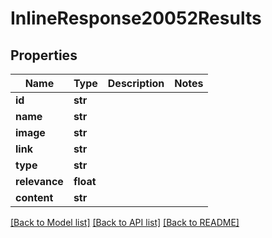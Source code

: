 # InlineResponse20052Results

## Properties
Name | Type | Description | Notes
------------ | ------------- | ------------- | -------------
**id** | **str** |  | 
**name** | **str** |  | 
**image** | **str** |  | 
**link** | **str** |  | 
**type** | **str** |  | 
**relevance** | **float** |  | 
**content** | **str** |  | 

[[Back to Model list]](../README.md#documentation-for-models) [[Back to API list]](../README.md#documentation-for-api-endpoints) [[Back to README]](../README.md)


